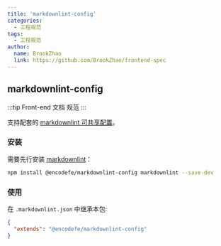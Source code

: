 ```yaml
---
title: 'markdownlint-config'
categories:
  - 工程规范
tags:
  - 工程规范
author:
  name: BrookZhao
  link: https://github.com/BrookZhao/frontend-spec
---
```


## markdownlint-config

:::tip
Front-end 文档 规范
:::

支持配套的 [markdownlint 可共享配置](https://www.npmjs.com/package/markdownlint#optionsconfig)。

### 安装

需要先行安装 [markdownlint](https://www.npmjs.com/package/markdownlint)：

```bash
npm install @encodefe/markdownlint-config markdownlint --save-dev
```

### 使用

在 `.markdownlint.json` 中继承本包:

```json
{
  "extends": "@encodefe/markdownlint-config"
}
```
